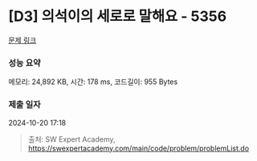 # [D3] 의석이의 세로로 말해요 - 5356 

[문제 링크](https://swexpertacademy.com/main/code/problem/problemDetail.do?contestProbId=AWVWgkP6sQ0DFAUO) 

### 성능 요약

메모리: 24,892 KB, 시간: 178 ms, 코드길이: 955 Bytes

### 제출 일자

2024-10-20 17:18



> 출처: SW Expert Academy, https://swexpertacademy.com/main/code/problem/problemList.do